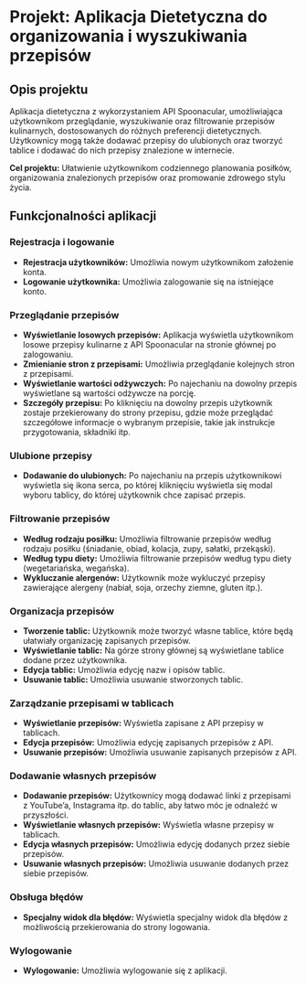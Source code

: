 # Projekt: Aplikacja Dietetyczna do organizowania i wyszukiwania przepisów

## Opis projektu
Aplikacja dietetyczna z wykorzystaniem API Spoonacular, umożliwiająca użytkownikom przeglądanie, wyszukiwanie oraz filtrowanie przepisów kulinarnych, dostosowanych do różnych preferencji dietetycznych. Użytkownicy mogą także dodawać przepisy do ulubionych oraz tworzyć tablice i dodawać do nich przepisy znalezione w internecie.

**Cel projektu:** Ułatwienie użytkownikom codziennego planowania posiłków, organizowania znalezionych przepisów oraz promowanie zdrowego stylu życia.

## Funkcjonalności aplikacji

### Rejestracja i logowanie
- **Rejestracja użytkowników:** Umożliwia nowym użytkownikom założenie konta.
- **Logowanie użytkownika:** Umożliwia zalogowanie się na istniejące konto.

### Przeglądanie przepisów
- **Wyświetlanie losowych przepisów:** Aplikacja wyświetla użytkownikom losowe przepisy kulinarne z API Spoonacular na stronie głównej po zalogowaniu.
- **Zmienianie stron z przepisami:** Umożliwia przeglądanie kolejnych stron z przepisami.
- **Wyświetlanie wartości odżywczych:** Po najechaniu na dowolny przepis wyświetlane są wartości odżywcze na porcję.
- **Szczegóły przepisu:** Po kliknięciu na dowolny przepis użytkownik zostaje przekierowany do strony przepisu, gdzie może przeglądać szczegółowe informacje o wybranym przepisie, takie jak instrukcje przygotowania, składniki itp.

### Ulubione przepisy
- **Dodawanie do ulubionych:** Po najechaniu na przepis użytkownikowi wyświetla się ikona serca, po której kliknięciu wyświetla się modal wyboru tablicy, do której użytkownik chce zapisać przepis.

### Filtrowanie przepisów
- **Według rodzaju posiłku:** Umożliwia filtrowanie przepisów według rodzaju posiłku (śniadanie, obiad, kolacja, zupy, sałatki, przekąski).
- **Według typu diety:** Umożliwia filtrowanie przepisów według typu diety (wegetariańska, wegańska).
- **Wykluczanie alergenów:** Użytkownik może wykluczyć przepisy zawierające alergeny (nabiał, soja, orzechy ziemne, gluten itp.).

### Organizacja przepisów
- **Tworzenie tablic:** Użytkownik może tworzyć własne tablice, które będą ułatwiały organizację zapisanych przepisów.
- **Wyświetlanie tablic:** Na górze strony głównej są wyświetlane tablice dodane przez użytkownika.
- **Edycja tablic:** Umożliwia edycję nazw i opisów tablic.
- **Usuwanie tablic:** Umożliwia usuwanie stworzonych tablic.

### Zarządzanie przepisami w tablicach
- **Wyświetlanie przepisów:** Wyświetla zapisane z API przepisy w tablicach.
- **Edycja przepisów:** Umożliwia edycję zapisanych przepisów z API.
- **Usuwanie przepisów:** Umożliwia usuwanie zapisanych przepisów z API.

### Dodawanie własnych przepisów
- **Dodawanie przepisów:** Użytkownicy mogą dodawać linki z przepisami z YouTube’a, Instagrama itp. do tablic, aby łatwo móc je odnaleźć w przyszłości.
- **Wyświetlanie własnych przepisów:** Wyświetla własne przepisy w tablicach.
- **Edycja własnych przepisów:** Umożliwia edycję dodanych przez siebie przepisów.
- **Usuwanie własnych przepisów:** Umożliwia usuwanie dodanych przez siebie przepisów.

### Obsługa błędów
- **Specjalny widok dla błędów:** Wyświetla specjalny widok dla błędów z możliwością przekierowania do strony logowania.

### Wylogowanie
- **Wylogowanie:** Umożliwia wylogowanie się z aplikacji.
